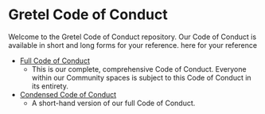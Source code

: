 # Gretel Code of Conduct

Welcome to the Gretel Code of Conduct repository. Our Code of Conduct is available in short and long forms for your reference. 
here for your reference

* [Full Code of Conduct](CoC-full.md)
    * This is our complete, comprehensive Code of Conduct. Everyone within our 
    Community spaces is subject to this Code of Conduct in its entirety.
* [Condensed Code of Conduct](CoC-tldr.md)
    * A short-hand version of our full Code of Conduct.
